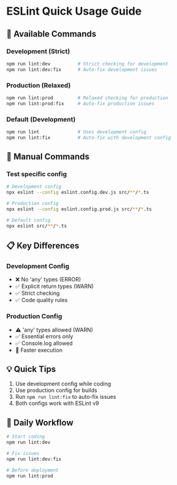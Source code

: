 # ESLint Quick Usage Guide

## 🚀 Available Commands

### Development (Strict)
```bash
npm run lint:dev          # Strict checking for development
npm run lint:dev:fix      # Auto-fix development issues
```

### Production (Relaxed)
```bash
npm run lint:prod         # Relaxed checking for production
npm run lint:prod:fix     # Auto-fix production issues
```

### Default (Development)
```bash
npm run lint              # Uses development config
npm run lint:fix          # Auto-fix with development config
```

## 🔧 Manual Commands

### Test specific config
```bash
# Development config
npx eslint --config eslint.config.dev.js src/**/*.ts

# Production config
npx eslint --config eslint.config.prod.js src/**/*.ts

# Default config
npx eslint src/**/*.ts
```

## 📋 Key Differences

### Development Config
- ❌ No 'any' types (ERROR)
- ✅ Explicit return types (WARN)
- ✅ Strict checking
- ✅ Code quality rules

### Production Config
- ⚠️ 'any' types allowed (WARN)
- ✅ Essential errors only
- ✅ Console.log allowed
- 🚀 Faster execution

## 💡 Quick Tips

1. Use development config while coding
2. Use production config for builds
3. Run `npm run lint:fix` to auto-fix issues
4. Both configs work with ESLint v9

## 🎯 Daily Workflow
```bash
# Start coding
npm run lint:dev

# Fix issues
npm run lint:dev:fix

# Before deployment
npm run lint:prod
```

